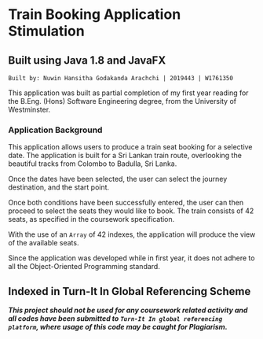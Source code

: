 # Train Booking Application Stimulation
## Built using Java 1.8 and JavaFX

~~~~
Built by: Nuwin Hansitha Godakanda Arachchi | 2019443 | W1761350
~~~~

This application was built as partial completion of my 
first year reading for the B.Eng. (Hons) Software Engineering degree, from the 
University of Westminster.

### Application Background 
This application allows users to produce a train seat booking for a selective date.
The application is built for a Sri Lankan train route, overlooking the 
beautiful tracks from Colombo to Badulla, Sri Lanka. 

Once the dates have been selected, the user can select the journey destination,
and the start point.

Once both conditions have been successfully entered, the user can then proceed to 
select the seats they would like to book. The train consists of 42 seats, as specified in
the coursework specification. 

With the use of an `Array` of 42 indexes, the application will produce the view of the 
available seats. 

Since the application was developed while in first year, it does not adhere to all
the Object-Oriented Programming standard.

## Indexed in Turn-It In Global Referencing Scheme

***This project should not be used for any coursework related activity and all codes have been submitted 
to `Turn-It In global referencing platform`, where usage of this code may be caught for Plagiarism.***
